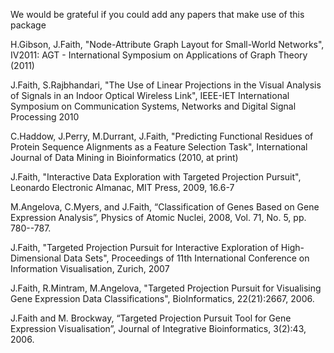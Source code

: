 We would be grateful if you could add any papers that make use of this package

H.Gibson, J.Faith, "Node-Attribute Graph Layout for Small-World Networks", IV2011: AGT - International Symposium on Applications of Graph Theory (2011)

J.Faith, S.Rajbhandari, "The Use of Linear Projections in the Visual Analysis of Signals in an Indoor Optical Wireless Link", IEEE-IET International Symposium on Communication Systems, Networks and Digital Signal Processing 2010

C.Haddow, J.Perry, M.Durrant, J.Faith, "Predicting Functional Residues of Protein Sequence Alignments as a Feature Selection Task", International Journal of Data Mining in Bioinformatics (2010, at print)

J.Faith, "Interactive Data Exploration with Targeted Projection Pursuit", Leonardo Electronic Almanac, MIT Press, 2009, 16.6-7

M.Angelova, C.Myers, and J.Faith, “Classification of Genes Based on Gene Expression Analysis”, Physics of Atomic Nuclei, 2008, Vol. 71, No. 5, pp. 780--787.

J.Faith, "Targeted Projection Pursuit for Interactive Exploration of High-Dimensional Data Sets",  Proceedings of 11th International Conference on Information Visualisation, Zurich, 2007

J.Faith, R.Mintram, M.Angelova, "Targeted Projection Pursuit for Visualising Gene Expression Data Classifications", BioInformatics, 22(21):2667, 2006.

J.Faith and M. Brockway, “Targeted Projection Pursuit Tool for Gene Expression Visualisation”, Journal of Integrative Bioinformatics, 3(2):43, 2006.